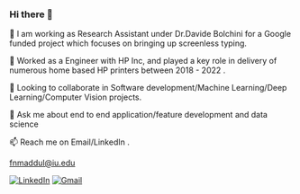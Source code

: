 ### Hi there 👋

🔭 I am working as Research Assistant under Dr.Davide Bolchini  for a Google funded project which focuses on bringing up screenless typing. 

🌱 Worked as a Engineer with HP Inc, and played a key role in delivery  of numerous home based HP printers between 2018 - 2022 .

👯 Looking to collaborate in Software development/Machine Learning/Deep Learning/Computer Vision projects.

💬 Ask me about end to end application/feature development and data science

📫  Reach me on Email/LinkedIn .

fnmaddul@iu.edu

[![LinkedIn](https://img.shields.io/badge/LinkedIn-0077B5?style=for-the-badge&logo=linkedin&logoColor=white)](https://www.linkedin.com/in/prakash-maddula-89496b179/)
[![Gmail](https://img.shields.io/badge/Gmail-D14836?style=for-the-badge&logo=gmail&logoColor=white)](mailto:mksprakash4@gmail.com?subject=[Github])

<!--
**MaddulaPrakash/MaddulaPrakash** is a ✨ _special_ ✨ repository because its `README.md` (this file) appears on your GitHub profile.

Here are some ideas to get you started:

- 🔭 I’m currently working on ...
- 🌱 I’m currently learning ...
- 👯 I’m looking to collaborate on ...
- 🤔 I’m looking for help with ...
- 💬 Ask me about ...
- 📫 How to reach me: ...
- 😄 Pronouns: ...
- ⚡ Fun fact: ...
-->
